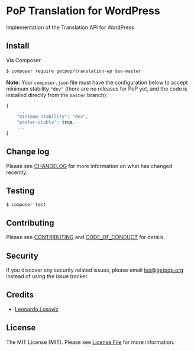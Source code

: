 # PoP Translation for WordPress

<!--
[![Latest Version on Packagist][ico-version]][link-packagist]
[![Software License][ico-license]](LICENSE.md)
[![Build Status][ico-travis]][link-travis]
[![Coverage Status][ico-scrutinizer]][link-scrutinizer]
[![Quality Score][ico-code-quality]][link-code-quality]
[![Total Downloads][ico-downloads]][link-downloads]
-->

Implementation of the Translation API for WordPress

## Install

Via Composer

``` bash
$ composer require getpop/translation-wp dev-master
```

**Note:** Your `composer.json` file must have the configuration below to accept minimum stability `"dev"` (there are no releases for PoP yet, and the code is installed directly from the `master` branch):

```javascript
{
    ...
    "minimum-stability": "dev",
    "prefer-stable": true,
    ...
}
```

## Change log

Please see [CHANGELOG](CHANGELOG.md) for more information on what has changed recently.

## Testing

``` bash
$ composer test
```

## Contributing

Please see [CONTRIBUTING](CONTRIBUTING.md) and [CODE_OF_CONDUCT](CODE_OF_CONDUCT.md) for details.

## Security

If you discover any security related issues, please email leo@getpop.org instead of using the issue tracker.

## Credits

- [Leonardo Losoviz][link-author]

## License

The MIT License (MIT). Please see [License File](LICENSE.md) for more information.

<!--
[ico-version]: https://img.shields.io/packagist/v/getpop/translation-wp.svg?style=flat-square
[ico-license]: https://img.shields.io/badge/license-MIT-brightgreen.svg?style=flat-square
[ico-travis]: https://img.shields.io/travis/getpop/translation-wp/master.svg?style=flat-square
[ico-scrutinizer]: https://img.shields.io/scrutinizer/coverage/g/getpop/translation-wp.svg?style=flat-square
[ico-code-quality]: https://img.shields.io/scrutinizer/g/getpop/translation-wp.svg?style=flat-square
[ico-downloads]: https://img.shields.io/packagist/dt/getpop/translation-wp.svg?style=flat-square

[link-packagist]: https://packagist.org/packages/getpop/translation-wp
[link-travis]: https://travis-ci.org/getpop/translation-wp
[link-scrutinizer]: https://scrutinizer-ci.com/g/getpop/translation-wp/code-structure
[link-code-quality]: https://scrutinizer-ci.com/g/getpop/translation-wp
[link-downloads]: https://packagist.org/packages/getpop/translation-wp
[link-contributors]: ../../contributors
-->

[link-author]: https://github.com/leoloso

